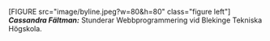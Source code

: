 [FIGURE src="image/byline.jpeg?w=80&h=80" class="figure left"]
***Cassandra Fältman:***
Stunderar Webbprogrammering vid Blekinge Tekniska Högskola.
